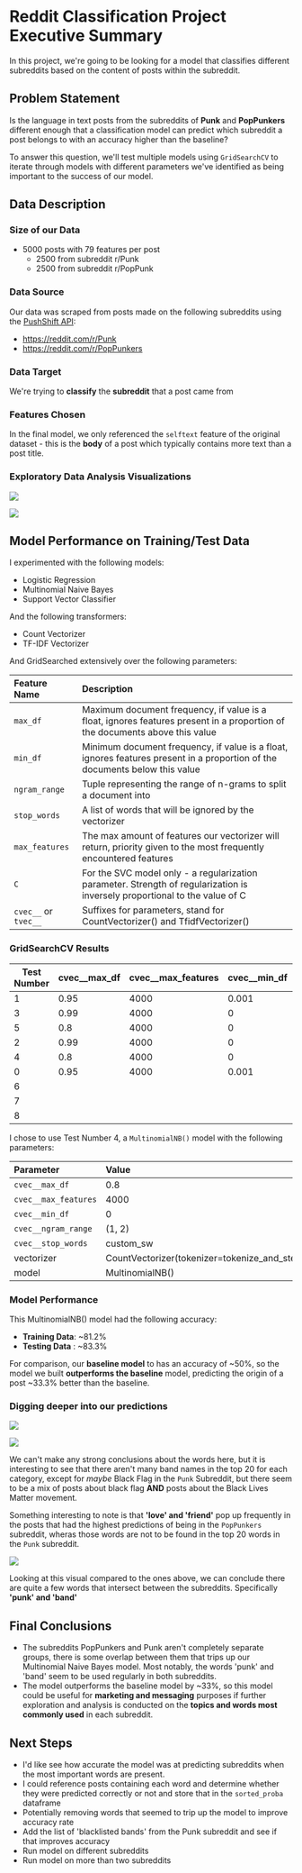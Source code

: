 # Reddit Classification Project Executive Summary

In this project, we're going to be looking for a model that classifies different subreddits based on the content of posts within the subreddit.

## Problem Statement

Is the language in text posts from the subreddits of **Punk** and **PopPunkers** different enough that a classification model can predict which subreddit a post belongs to with an accuracy higher than the baseline?

To answer this question, we'll test multiple models using `GridSearchCV` to iterate through models with different parameters we've identified as being important to the success of our model. 

## Data Description

### Size of our Data
* 5000 posts with 79 features per post
  * 2500 from subreddit r/Punk
  * 2500 from subreddit r/PopPunk

### Data Source

Our data was scraped from posts made on the following subreddits using the [PushShift API](https://github.com/pushshift/api):
* https://reddit.com/r/Punk
* https://reddit.com/r/PopPunkers

### Data Target

We're trying to **classify** the **subreddit** that a post came from

### Features Chosen

In the final model, we only referenced the `selftext` feature of the original dataset - this is the **body** of a post which typically contains more text than a post title.

### Exploratory Data Analysis Visualizations

![](./images/hist_posts_over_5.png)

![](./images/posts_contain_links.png)

## Model Performance on Training/Test Data

I experimented with the following models:
* Logistic Regression
* Multinomial Naive Bayes
* Support Vector Classifier

And the following transformers:
* Count Vectorizer
* TF-IDF Vectorizer

And GridSearched extensively over the following parameters:

| Feature Name         | Description                                                                                                                   |
|:----------------------|:-------------------------------------------------------------------------------------------------------------------------------|
| `max_df`             | Maximum document frequency, if value is a float,  ignores features present in a proportion of the  documents above this value |
| `min_df`             | Minimum document frequency, if value is a float, ignores features present in a proportion of the  documents below this value  |
| `ngram_range`        | Tuple representing the range of n-grams to split a document into                                                              |
| `stop_words`         | A list of words that will be ignored by the vectorizer                                                                        |
| `max_features`       | The max amount of features our vectorizer will return, priority given to the most  frequently encountered features            |
| `C`                  | For the SVC model only - a regularization parameter. Strength of regularization is inversely proportional to the value of C   |
| `cvec__` or `tvec__` | Suffixes for parameters, stand for CountVectorizer() and TfidfVectorizer()                                                    |

### GridSearchCV Results

| Test Number | cvec__max_df | cvec__max_features | cvec__min_df | cvec__ngram_range | cvec__stop_words | vectorizer                                   | model                             | train_score | test_score  | svc__C   | tvec__max_df | tvec__max_features | tvec__min_df | tvec__ngram_range |
|-------------|--------------|--------------------|--------------|-------------------|------------------|----------------------------------------------|-----------------------------------|-------------|-------------|----------|--------------|--------------------|--------------|-------------------|
| 1           | 0.95         | 4000               | 0.001        | (1, 2)            | custom_sw        | CountVectorizer(tokenizer=tokenize_and_stem) | LogisticRegression(max_iter=2000) | 0.788779028 | 0.830721003 |          |              |                    |              |                   |
| 3           | 0.99         | 4000               | 0            | (1, 2)            | custom_sw        | CountVectorizer(tokenizer=tokenize_and_stem) | LogisticRegression(max_iter=2000) | 0.787733124 | 0.831765935 |          |              |                    |              |                   |
| 5           | 0.8          | 4000               | 0            | (1, 2)            | custom_sw        | CountVectorizer(tokenizer=tokenize_and_stem) | LogisticRegression(max_iter=2000) | 0.787733124 | 0.831765935 |          |              |                    |              |                   |
| 2           | 0.99         | 4000               | 0            | (1, 2)            | custom_sw        | CountVectorizer(tokenizer=tokenize_and_stem) | MultinomialNB()                   | 0.812131273 | 0.832810867 |          |              |                    |              |                   |
| 4           | 0.8          | 4000               | 0            | (1, 2)            | custom_sw        | CountVectorizer(tokenizer=tokenize_and_stem) | MultinomialNB()                   | 0.812131273 | 0.832810867 |          |              |                    |              |                   |
| 0           | 0.95         | 4000               | 0.001        | (1, 2)            | custom_sw        | CountVectorizer(tokenizer=tokenize_and_stem) | MultinomialNB()                   | 0.811782841 | 0.834900731 |          |              |                    |              |                   |
| 6           |              |                    |              |                   |                  | TfidfVectorizer()                            | SVC(degree=2, kernel='poly')      | 0.79330074  | 0.807732497 | 0.789495 | 0.95         | 4000               | 0.002        | (1, 1)            |
| 7           |              |                    |              |                   |                  | TfidfVectorizer()                            | SVC(degree=2, kernel='poly')      | 0.79330074  | 0.807732497 | 0.789495 | 0.99         | 4000               | 0.002        | (1, 1)            |
| 8           |              |                    |              |                   |                  | TfidfVectorizer()                            | SVC(degree=2, kernel='poly')      | 0.79330074  | 0.807732497 | 0.789495 | 0.8          | 4000               | 0.002        | (1, 1)            |

I chose to use Test Number 4, a `MultinomialNB()` model with the following parameters:

| Parameter           | Value
|:--------------------|:----------------------------------------------|
| `cvec__max_df`       | 0.8   
| `cvec__max_features` | 4000                                         |
| `cvec__min_df`       | 0                                            |
| `cvec__ngram_range`  | (1, 2)                                       |
| `cvec__stop_words`   | custom_sw                                    |
| vectorizer         | CountVectorizer(tokenizer=tokenize_and_stem) |
| model              | MultinomialNB()                              |

### Model Performance

This MultinomialNB() model had the following accuracy:
* **Training Data**: ~81.2%
* **Testing Data** : ~83.3%

For comparison, our **baseline model** to has an accuracy of ~50%, so the model we built **outperforms the baseline** model, predicting the origin of a post ~33.3% better than the baseline.

### Digging deeper into our predictions

![](./images/freq_words_top_100_punk.png)

![](./images/freq_words_top_100_poppunk.png)

We can't make any strong conclusions about the words here, but it is interesting to see that there aren't many band names in the top 20 for each category, except for *maybe* Black Flag in the `Punk` Subreddit, but there seem to be a mix of posts about black flag **AND** posts about the Black Lives Matter movement. 

Something interesting to note is that **'love' and 'friend'** pop up frequently in the posts that had the highest predictions of being in the `PopPunkers` subreddit, wheras those words are not to be found in the top 20 words in the `Punk` subreddit. 

![](./images/freq_words_pred_wrong.png)

Looking at this visual compared to the ones above, we can conclude there are quite a few words that intersect between the subreddits. Specifically **'punk' and 'band'**

## Final Conclusions

* The subreddits PopPunkers and Punk aren't completely separate groups, there is some overlap between them that trips up our Multinomial Naive Bayes model. Most notably, the words 'punk' and 'band' seem to be used regularly in both subreddits.
* The model outperforms the baseline model by ~33%, so this model could be useful for **marketing and messaging** purposes if further exploration and analysis is conducted on the **topics and words most commonly used** in each subreddit.

## Next Steps

* I'd like see how accurate the model was at predicting subreddits when the most important words are present.
 * I could reference posts containing each word and determine whether they were predicted correctly or not and store that in the `sorted_proba` dataframe
* Potentially removing words that seemed to trip up the model to improve accuracy rate
* Add the list of 'blacklisted bands' from the Punk subreddit and see if that improves accuracy
* Run model on different subreddits
* Run model on more than two subreddits
